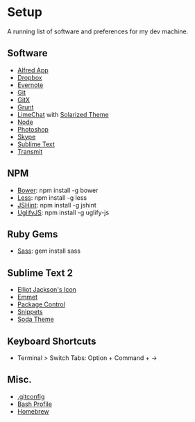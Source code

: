 # Setup

A running list of software and preferences for my dev machine.

## Software

  * [Alfred App](http://www.alfredapp.com)
  * [Dropbox](https://www.dropbox.com)
  * [Evernote](https://evernote.com)
  * [Git](http://git-scm.com/downloads)
  * [GitX](http://gitx.frim.nl)
  * [Grunt](http://gruntjs.com/getting-started)
  * [LimeChat](http://limechat.net/mac/) with [Solarized Theme](https://github.com/paulcpederson/solarized-limechat)
  * [Node](http://nodejs.org)
  * [Photoshop](http://www.photoshop.com)
  * [Skype](http://www.skype.com/en/)
  * [Sublime Text](http://www.sublimetext.com)
  * [Transmit](http://panic.com/transmit/)

## NPM

  * [Bower](http://bower.io): npm install -g bower
  * [Less](http://lesscss.org): npm install -g less
  * [JSHint](http://jshint.com/install/): npm install -g jshint
  * [UglifyJS](https://github.com/mishoo/UglifyJS2): npm install -g uglify-js

## Ruby Gems

  * [Sass](http://sass-lang.com): gem install sass

## Sublime Text 2

  * [Elliot Jackson's Icon](http://blog.alexmaccaw.com/sublime-text)
  * [Emmet](http://emmet.io/download/)
  * [Package Control](http://wbond.net/sublime_packages/package_control/installation)
  * [Snippets](https://github.com/jonchretien/sublime-snippets)
  * [Soda Theme](https://github.com/buymeasoda/soda-theme/)

## Keyboard Shortcuts
  * Terminal > Switch Tabs: Option + Command + &rarr;

## Misc.

  * [.gitconfig](https://gist.github.com/jonchretien/5550236)
  * [Bash Profile](https://gist.github.com/jonchretien/1125984)
  * [Homebrew](http://brew.sh/)
